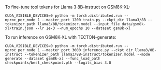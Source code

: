 To fine-tune tool tokens for Llama 3 8B-instruct on GSM8K-XL:

````
CUDA_VISIBLE_DEVICES=0 python -m torch.distributed.run --nproc_per_node 1 --master_port 1200 train.py --ckpt_dir llama3/8B --tokenizer_path llama3/8B/tokenizer.model --input_file data/gsm8k-xl/train.json --lr 1e-3 --num_epochs 10 --dataset gsm8k-xl
````

To run inference on GSM8K-XL with TECTON-generate:

````
CUDA_VISIBLE_DEVICES=0 python -m torch.distributed.run --nproc_per_node 1 --master_port 3000 inference.py --ckpt_dir llama3/8B-instruct --tokenizer_path llama3/8B-instruct/tokenizer.model --mode generate --dataset gsm8k-xl --func_load_path checkpoints/best_checkpoint.pth --logits_bias 3.0
````
